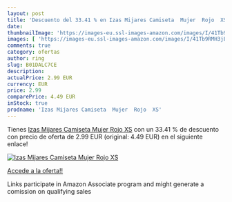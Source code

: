 ```yaml
---
layout: post
title: 'Descuento del 33.41 % en Izas Mijares Camiseta  Mujer  Rojo  XS'
date: 
thumbnailImage: 'https://images-eu.ssl-images-amazon.com/images/I/41Tb9RMH3jL._SL200_.jpg'
images: [ 'https://images-eu.ssl-images-amazon.com/images/I/41Tb9RMH3jL._SL200_.jpg' ]
comments: true
category: ofertas
author: ring
slug: B01DALC7CE
description:
actualPrice: 2.99 EUR
currency: EUR
price: 2.99
comparePrice: 4.49 EUR
inStock: true
prodname: 'Izas Mijares Camiseta  Mujer  Rojo  XS'
---
```


Tienes [Izas Mijares Camiseta  Mujer  Rojo  XS](https://www.amazon.es/dp/B01DALC7CE/?tag=tolees-21) con un 33.41 % de descuento con precio de oferta de 2.99 EUR (original: 4.49 EUR) en el siguiente enlace!

[![Izas Mijares Camiseta  Mujer  Rojo  XS](https://images-eu.ssl-images-amazon.com/images/I/41Tb9RMH3jL._SL200_.jpg)](https://www.amazon.es/dp/B01DALC7CE/?tag=tolees-21)

[Accede a la oferta!!](https://www.amazon.es/dp/B01DALC7CE/?tag=tolees-21)

Links participate in Amazon Associate program and might generate a comission on qualifying sales


